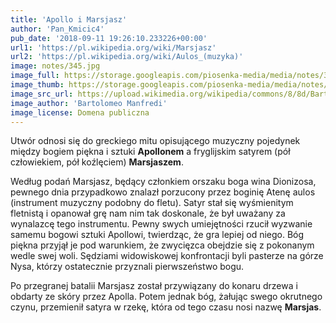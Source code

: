 ```yaml
---
title: 'Apollo i Marsjasz'
author: 'Pan_Kmicic4'
pub_date: '2018-09-11 19:26:10.233226+00:00'
url1: 'https://pl.wikipedia.org/wiki/Marsjasz'
url2: 'https://pl.wikipedia.org/wiki/Aulos_(muzyka)'
image: notes/345.jpg
image_full: https://storage.googleapis.com/piosenka-media/media/notes/345.jpg
image_thumb: https://storage.googleapis.com/piosenka-media/media/notes/345.jpg.0x300_q85_upscale.jpg
image_src_url: https://upload.wikimedia.org/wikipedia/commons/8/8d/Bartolomeo_Manfredi_-_Apollo_and_Marsyas.jpg
image_author: 'Bartolomeo Manfredi'
image_license: Domena publiczna
---
```


Utwór odnosi się do greckiego mitu opisującego muzyczny pojedynek między bogiem piękna i sztuki **Apollonem** a fryglijskim satyrem                                       \(pół człowiekiem, pół koźlęciem\) **Marsjaszem**.

Według podań Marsjasz, będący członkiem orszaku boga wina Dionizosa, pewnego dnia przypadkowo znalazł porzucony przez boginię Atenę aulos    \(instrument muzyczny podobny do fletu\). Satyr stał się wyśmienitym fletnistą i opanował grę nam nim tak doskonale, że był uważany za wynalazcę tego instrumentu. Pewny swych umiejętności rzucił wyzwanie samemu bogowi sztuki Apollowi, twierdząc, że gra lepiej od niego.  Bóg piękna przyjął je pod warunkiem, że zwycięzca obejdzie się z pokonanym wedle swej woli. Sędziami widowiskowej konfrontacji byli pasterze na górze Nysa, którzy ostatecznie przyznali pierwszeństwo bogu.

Po przegranej batalii Marsjasz został przywiązany do konaru drzewa i obdarty ze skóry przez Apolla. Potem jednak bóg, żałując swego okrutnego czynu, przemienił satyra w rzekę, która od tego czasu nosi nazwę **Marsjas**.